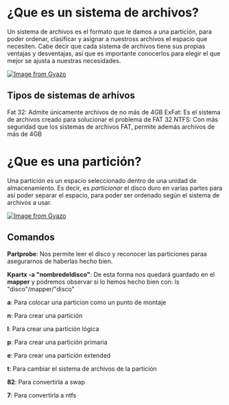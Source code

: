 # ¿Que es un sistema de archivos? 

Un sistema de archivos es el formato que le damos a una partición, para poder ordenar, clasificar y asignar a nuestross archivos el espacio que necesiten. 
Cabe decir que cada sistema de archivos tiene sus propias ventajas y desventajas, así que es importante conocerlos para elegir el que mejor se ajusta a nuestras necesidades.

[![Image from Gyazo](https://i.gyazo.com/f0b216e703267d876f44f4a976de77dc.png)](https://gyazo.com/f0b216e703267d876f44f4a976de77dc)

## Tipos de sistemas de arhivos 

Fat 32: Admite únicamente archivos de no más de 4GB
ExFat: Es el sistema de archivos creado para solucionar el problema de FAT 32
NTFS: Con más seguridad que los sistemas de archivos FAT, permite además archivos de más de 4GB

# ¿Que es una partición?

Una partición es un espacio seleccionado dentro de una unidad de almacenamiento. Es decir, es *particionar* el disco duro en varias partes para así poder separar el espacio, para poder ser ordenado según el sistema de archivos a usar. 

[![Image from Gyazo](https://i.gyazo.com/4c4ddca998cd75cbaa6f00737cfd7ae1.png)](https://gyazo.com/4c4ddca998cd75cbaa6f00737cfd7ae1)

## Comandos 

**Partprobe**: Nos permite leer el disco y reconocer las particiones paraa asegurarnos de haberlas hecho bien. 

**Kpartx -a "nombredeldisco"**: De esta forma nos quedará guardado en el **mapper** y podremos observar si lo hemos hecho bien con: ls "disco"/mapper/"disco"

**a**: Para colocar una particion como un punto de montaje

**n**: Para crear una partición

**l**: Para crear una partición lógica

**p**: Para crear una partición primaria

**e**: Para crear una partición extended

**t**: Para cambiar el sistema de archivos de la partición

**82**: Para convertirla a swap

**7**: Para convertirla a ntfs
